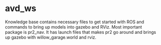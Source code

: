# avd_ws
Knowledge base contains necessary files to get started with ROS and commands to bring up models into gazebo and RViz.
Most important package is pr2_nav. It has launch files that makes pr2 go around and brings up gazebo with willow_garage.world and rviz.
